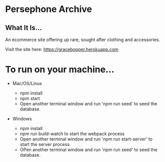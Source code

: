 # Persephone Archive

## What It Is...

An ecommerce site offering up rare, sought after clothing and accessories.

Visit the site here: https://gracebopper.herokuapp.com

# To run on your machine...

* Mac/OS/Linux

  * npm install
  * npm start
  * Open another terminal window and run 'npm run seed' to seed the database.

* Windows
  * npm install
  * npm run build-watch to start the webpack process
  * Open another terminal window and run 'npm run start-server' to start the server process.
  * OPen another terminal window and run 'npm run seed' to seed the database.

